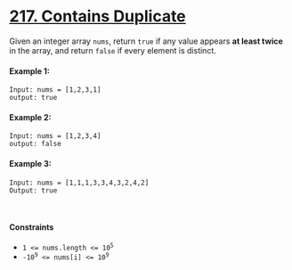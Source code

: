 # [217. Contains Duplicate](https://leetcode.com/problems/contains-duplicate/)
Given an integer array `nums`, return `true` if any value appears **at least twice** in the array, and return `false` if every element is distinct.

#### Example 1:
```shell
Input: nums = [1,2,3,1]
output: true
```

#### Example 2:
```shell
Input: nums = [1,2,3,4]
output: false
```

#### Example 3:
```shell 
Input: nums = [1,1,1,3,3,4,3,2,4,2]
Output: true
```

<br>

#### Constraints
- <code>1 <= nums.length <= 10<sup>5</sup></code>
- <code>-10<sup>9</sup> <= nums[i] <= 10<sup>9</sup></code>
